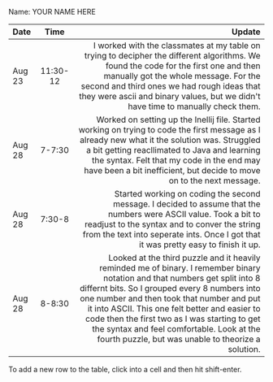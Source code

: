 Name: YOUR NAME HERE

| Date   |   Time   |                                                                                                                                                                                                                                                                                                                                                                                                                                                                                                             Update |
|:-------|:--------:|-------------------------------------------------------------------------------------------------------------------------------------------------------------------------------------------------------------------------------------------------------------------------------------------------------------------------------------------------------------------------------------------------------------------------------------------------------------------------------------------------------------------:|
| Aug 23 | 11:30-12 |                                                                                                                                                                                                     I worked with the classmates at my table on trying to decipher the different algorithms. We found the code for the first one and then manually got the whole message. For the second and third ones we had rough ideas that they were ascii and binary values, but we didn't have time to manually check them. |
| Aug 28 |  7-7:30  | Worked on setting up the Inellij file. Started working on trying to code the first message as I already new what it the solution was. Struggled a bit getting reacllimated to Java and learning the syntax. Felt that my code in the end may have been a bit inefficient, but decide to move on to the next message.
|Aug 28|  7:30-8  | Started working on coding the second message. I decided to assume that the numbers were ASCII value. Took a bit to readjust to the syntax and to conver the string from the text into seperate ints. Once I got that it was pretty easy to finish it up.
|Aug 28| 8-8:30 | Looked at the third puzzle and it heavily reminded me of binary. I remember binary notation and that numbers get split into 8 differnt bits. So I grouped every 8 numbers into one number and then took that number and put it into ASCII. This one felt better and easier to code then the first two as I was starting to get the syntax and feel comfortable. Look at the fourth puzzle, but was unable to theorize a solution.


To add a new row to the table, click into a cell and then hit shift-enter.